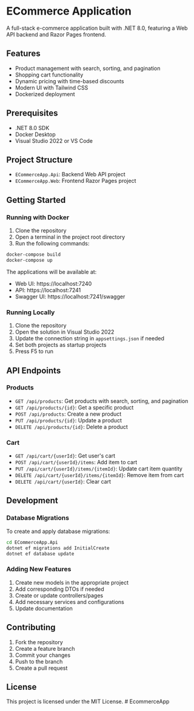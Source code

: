 # ECommerce Application

A full-stack e-commerce application built with .NET 8.0, featuring a Web API backend and Razor Pages frontend.

## Features

- Product management with search, sorting, and pagination
- Shopping cart functionality
- Dynamic pricing with time-based discounts
- Modern UI with Tailwind CSS
- Dockerized deployment

## Prerequisites

- .NET 8.0 SDK
- Docker Desktop
- Visual Studio 2022 or VS Code

## Project Structure

- `ECommerceApp.Api`: Backend Web API project
- `ECommerceApp.Web`: Frontend Razor Pages project

## Getting Started

### Running with Docker

1. Clone the repository
2. Open a terminal in the project root directory
3. Run the following commands:

```bash
docker-compose build
docker-compose up
```

The applications will be available at:
- Web UI: https://localhost:7240
- API: https://localhost:7241
- Swagger UI: https://localhost:7241/swagger

### Running Locally

1. Clone the repository
2. Open the solution in Visual Studio 2022
3. Update the connection string in `appsettings.json` if needed
4. Set both projects as startup projects
5. Press F5 to run

## API Endpoints

### Products

- `GET /api/products`: Get products with search, sorting, and pagination
- `GET /api/products/{id}`: Get a specific product
- `POST /api/products`: Create a new product
- `PUT /api/products/{id}`: Update a product
- `DELETE /api/products/{id}`: Delete a product

### Cart

- `GET /api/cart/{userId}`: Get user's cart
- `POST /api/cart/{userId}/items`: Add item to cart
- `PUT /api/cart/{userId}/items/{itemId}`: Update cart item quantity
- `DELETE /api/cart/{userId}/items/{itemId}`: Remove item from cart
- `DELETE /api/cart/{userId}`: Clear cart

## Development

### Database Migrations

To create and apply database migrations:

```bash
cd ECommerceApp.Api
dotnet ef migrations add InitialCreate
dotnet ef database update
```

### Adding New Features

1. Create new models in the appropriate project
2. Add corresponding DTOs if needed
3. Create or update controllers/pages
4. Add necessary services and configurations
5. Update documentation

## Contributing

1. Fork the repository
2. Create a feature branch
3. Commit your changes
4. Push to the branch
5. Create a pull request

## License

This project is licensed under the MIT License. #   E c o m m e r c e A p p  
 
